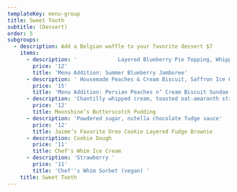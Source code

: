 ```yaml
---
templateKey: menu-group
title: Sweet Tooth
subtitle: (Dessert)
order: 5
subgroups:
  - description: Add a Belgian waffle to your favorite dessert $7
    items:
      - description: '             Layered Blueberry Pie Topping, Whipped Cream Cheese Filling, Toasted Almond Shortbread'
        price: '12'
        title: 'Menu Addition: Summer Blueberry Jamboree'
      - description: ' Housemade Peaches & Cream Biscuit, Saffron Ice Cream, Pistachio Crumble, Pomegranate, Dulce de Leche, Chantilly Cream '
        price: '15'
        title: 'Menu Addition: Persian Peaches n’ Cream Biscuit Sundae'
      - description: 'Chantilly whipped cream, toasted oat-amaranth streusel'
        price: '12'
        title: Moonshine’s Butterscotch Pudding
      - description: 'Powdered sugar, nutella chocolate fudge sauce'
        price: '12'
        title: Jaime’s Favorite Oreo Cookie Layered Fudge Brownie
      - description: Cookie Dough
        price: '11'
        title: Chef's Whim Ice Cream
      - description: 'Strawberry '
        price: '11'
        title: 'Chef''s Whim Sorbet (vegan) '
    title: Sweet Tooth
---
```


